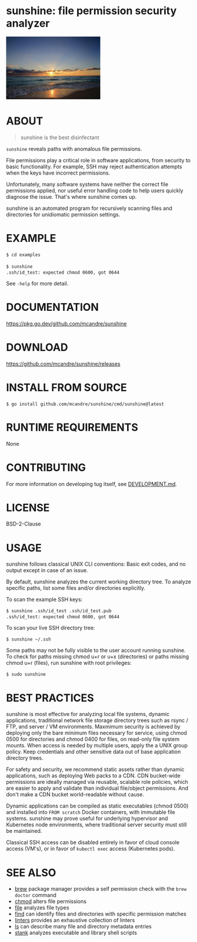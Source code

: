 # sunshine: file permission security analyzer

![a regal sun rising upon the beach](sunshine.jpg)

# ABOUT

> sunshine is the best disinfectant

`sunshine` reveals paths with anomalous file permissions.

File permissions play a critical role in software applications, from security to basic functionality. For example, SSH may reject authentication attempts when the keys have incorrect permissions.

Unfortunately, many software systems have neither the correct file permissions applied, nor useful error handling code to help users quickly diagnose the issue. That's where sunshine comes up.

sunshine is an automated program for recursively scanning files and directories for unidiomatic permission settings.

# EXAMPLE

```console
$ cd examples

$ sunshine
.ssh/id_test: expected chmod 0600, got 0644
```

See `-help` for more detail.

# DOCUMENTATION

https://pkg.go.dev/github.com/mcandre/sunshine

# DOWNLOAD

https://github.com/mcandre/sunshine/releases

# INSTALL FROM SOURCE

```console
$ go install github.com/mcandre/sunshine/cmd/sunshine@latest
```

# RUNTIME REQUIREMENTS

None

# CONTRIBUTING

For more information on developing tug itself, see [DEVELOPMENT.md](DEVELOPMENT.md).

# LICENSE

BSD-2-Clause

# USAGE

sunshine follows classical UNIX CLI conventions: Basic exit codes, and no output except in case of an issue.

By default, sunshine analyzes the current working directory tree. To analyze specific paths, list some files and/or directories explicitly.

To scan the example SSH keys:

```console
$ sunshine .ssh/id_test .ssh/id_test.pub
.ssh/id_test: expected chmod 0600, got 0644
```

To scan your live SSH directory tree:

```console
$ sunshine ~/.ssh
```

Some paths may not be fully visible to the user account running sunshine. To check for paths missing chmod u+r or u+x (directories) or paths missing chmod u+r (files), run sunshine with root privileges:

```console
$ sudo sunshine
```

# BEST PRACTICES

sunshine is most effective for analyzing local file systems, dynamic applications, traditional network file storage directory trees such as rsync / FTP, and server / VM environments. Maxmimum security is achieved by deploying only the bare minimum files necessary for service, using chmod 0500 for directories and chmod 0400 for files, on read-only file system mounts. When access is needed by multiple users, apply the a UNIX group policy. Keep credentials and other sensitive data out of base application directory trees.

For safety and security, we recommend static assets rather than dynamic applications, such as deploying Web packs to a CDN. CDN bucket-wide permissions are ideally managed via reusable, scalable role policies, which are easier to apply and validate than individual file/object permissions. And don't make a CDN bucket world-readable without cause.

Dynamic applications can be compiled as static executables (chmod 0500) and installed into `FROM scratch` Docker containers, with immutable file systems. sunshine may prove useful for underlying hypervisor and Kubernetes node environments, where traditional server security must still be maintained.

Classical SSH access can be disabled entirely in favor of cloud console access (VM's), or in favor of `kubectl exec` access (Kubernetes pods).

# SEE ALSO

* [brew](https://brew.sh/) package manager provides a self permission check with the `brew doctor` command
* [chmod](https://linux.die.net/man/1/chmod) alters file permissions
* [file](https://linux.die.net/man/1/file) analyzes file types
* [find](https://linux.die.net/man/1/find) can identify files and directories with specific permission matches
* [linters](https://github.com/mcandre/linters) provides an exhaustive collection of linters
* [ls](https://linux.die.net/man/1/ls) can describe many file and directory metadata entries
* [stank](https://github.com/mcandre/stank) analyzes executable and library shell scripts
